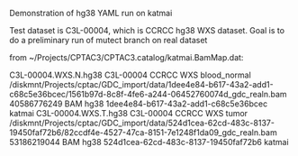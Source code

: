 Demonstration of hg38 YAML run on katmai

Test dataset is C3L-00004, which is CCRCC hg38 WXS dataset.
Goal is to do a preliminary run of mutect branch on real dataset

from ~/Projects/CPTAC3/CPTAC3.catalog/katmai.BamMap.dat:

C3L-00004.WXS.N.hg38	C3L-00004	CCRCC	WXS	blood_normal	/diskmnt/Projects/cptac/GDC_import/data/1dee4e84-b617-43a2-add1-c68c5e36bcec/1561b97d-8c8f-4fe6-a244-06452760074d_gdc_realn.bam	40586776249	BAM	hg38	1dee4e84-b617-43a2-add1-c68c5e36bcec	katmai
C3L-00004.WXS.T.hg38	C3L-00004	CCRCC	WXS	tumor	/diskmnt/Projects/cptac/GDC_import/data/524d1cea-62cd-483c-8137-19450faf72b6/82ccdf4e-4527-47ca-8151-7e1248f1da09_gdc_realn.bam	53186219044	BAM	hg38	524d1cea-62cd-483c-8137-19450faf72b6	katmai

